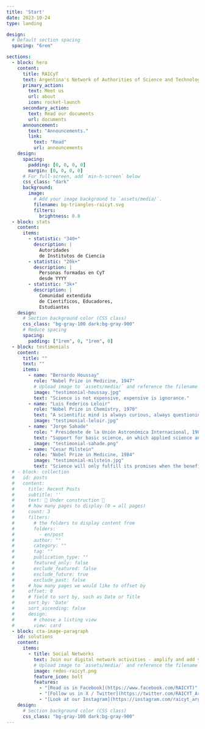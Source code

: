 ```yaml
---
title: 'Start'
date: 2023-10-24
type: landing

design:
  # Default section spacing
  spacing: "6rem"

sections:
  - block: hero
    content:
      title: RAICyT
      text: Argentina's Network of Authorities of Science and Technology Institutions
      primary_action:
        text: Meet us
        url: about
        icon: rocket-launch
      secondary_action:
        text: Read our documents
        url: documents
      announcement:
        text: "Announcements."
        link:
          text: "Read"
          url: announcements
    design:
      spacing:
        padding: [0, 0, 0, 0]
        margin: [0, 0, 0, 0]
      # For full-screen, add `min-h-screen` below
      css_class: "dark"
      background:
        image:
          # Add your image background to `assets/media/`.
          filename: bg-triangles-raicyt.svg
          filters:
            brightness: 0.8
  - block: stats
    content:
      items:
        - statistic: "340+"
          description: |
            Autoridades  
            de Institutos de Ciencia
        - statistic: "20k+"
          description: |
            Personas formadas en CyT  
            desde YYYY
        - statistic: "3k+"
          description: |
            Comunidad extendida 
            de Cientificos, Educadores,
            Estudiantes        
    design:
      # Section background color (CSS class)
      css_class: "bg-gray-100 dark:bg-gray-900"
      # Reduce spacing
      spacing:
        padding: ["1rem", 0, "1rem", 0]
  - block: testimonials
    content:
      title: ""
      text: ""
      items:
        - name: "Bernardo Houssay"
          role: "Nobel Prize in Medicine, 1947"
          # Upload image to `assets/media/` and reference the filename here
          image: "testimonial-houssay.jpg"
          text: "Science is not expensive, expensive is ignorance."
        - name: "Luis Federico Leloir"
          role: "Nobel Prize in Chemistry, 1970"
          text: "A scientific mind is always curious, always questioning."
          image: "testimonial-leloir.jpg"
        - name: "Jorge Sahade"
          role: " Presidente de la Unión Astronómica Internacional, 1986."
          text: "Support for basic science, on which applied science and technology are based and nourished, is undoubtedly the only investment that will yield a modern, efficient, and decision-autonomous Argentina."
          image: "testimonial-sahade.png"
        - name: "Cesar Milstein"
          role: "Nobel Prize in Medicine, 1984"
          image: "testimonial-milstein.jpg"
          text: "Science will only fulfill its promises when the benefits are equally shared by the really poor of the world"
  # - block: collection
  #   id: posts
  #   content:
  #     title: Recent Posts
  #     subtitle: ''
  #     text: 🧱 Under construction 🧱
  #     # how many pages to display (0 = all pages)
  #     count: 3
  #     filters:
  #       # the folders to display content from
  #       folders:
  #         - en/post
  #       author: ""
  #       category: ""
  #       tag: ""
  #       publication_type: ""
  #       featured_only: false
  #       exclude_featured: false
  #       exclude_future: true
  #       exclude_past: false
  #     # how many pages we would like to offset by
  #     offset: 0
  #     # field to sort by, such as Date or Title
  #     sort_by: 'Date'
  #     sort_ascending: false
  #     design: 
  #       # choose a listing view
  #       view: card
  - block: cta-image-paragraph
    id: solutions
    content:
      items:
        - title: Social Networks
          text: Join our digital network activities - amplify and add your voice
          # Upload image to `assets/media/` and reference the filename here
          image: redes-raicyt.png
          feature_icon: bolt
          features: 
            - "[Read us in Facebook](https://www.facebook.com/RAICYT)"
            - "[Follow us in X / Twitter](https://twitter.com/RAICYT_Ar)"
            - "[Look at our Instagram](https://instagram.com/raicyt_argentina)"
    design:
      # Section background color (CSS class)
      css_class: "bg-gray-100 dark:bg-gray-900"  
---
```

